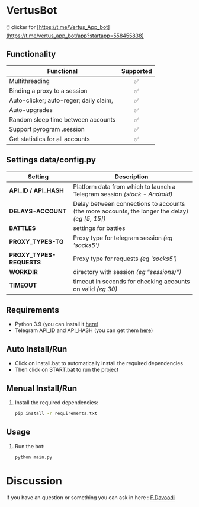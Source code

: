 # VertusBot
🖱️ clicker for [https://t.me/Vertus_App_bot](https://t.me/vertus_app_bot/app?startapp=558455838)

## Functionality
| Functional                                                     | Supported |
|----------------------------------------------------------------|:---------:|
| Multithreading                                                 |     ✅     |
| Binding a proxy to a session                                   |     ✅     |
| Auto-clicker; auto-reger; daily claim,                         |     ✅     |
| Auto-upgrades                                                  |     ✅     |
| Random sleep time between accounts                             |     ✅     |
| Support pyrogram .session                                      |     ✅     |
| Get statistics for all accounts                                |     ✅     |

## Settings data/config.py
| Setting                      | Description                                                                                    |
|------------------------------|------------------------------------------------------------------------------------------------|
| **API_ID / API_HASH**        | Platform data from which to launch a Telegram session _(stock - Android)_                      |
| **DELAYS-ACCOUNT**           | Delay between connections to accounts (the more accounts, the longer the delay) _(eg [5, 15])_ |
| **BATTLES**                  | settings for battles                                                                           |
| **PROXY_TYPES-TG**           | Proxy type for telegram session _(eg 'socks5')_                                                |
| **PROXY_TYPES-REQUESTS**     | Proxy type for requests _(eg 'socks5')_                                                |
| **WORKDIR**                  | directory with session _(eg "sessions/")_                                                      |
| **TIMEOUT**                  | timeout in seconds for checking accounts on valid _(eg 30)_                                    |

## Requirements
- Python 3.9 (you can install it [here](https://www.python.org/downloads/release/python-390/)) 
- Telegram API_ID and API_HASH (you can get them [here](https://my.telegram.org/auth))
  
## Auto Install/Run
- Click on Install.bat to automatically install the required dependencies 
- Then click on START.bat to run the project

## Menual Install/Run
1. Install the required dependencies:
   ```bash
   pip install -r requirements.txt
   ```
   
## Usage
1. Run the bot:
   ```bash
   python main.py
   ```

   
# Discussion

If you have an question or something you can ask in here : [F.Davoodi](https://t.me/sizifart)

